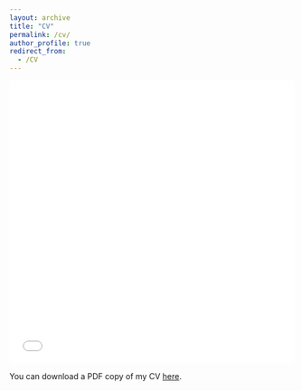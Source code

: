 ```yaml
---
layout: archive
title: "CV"
permalink: /cv/
author_profile: true
redirect_from:
  - /CV
---
```


<iframe src="/Megumi_Kivuva_CV_9_20.pdf" width="100%" height="500" frameborder="no" border="0" marginwidth="0" marginheight="0"></iframe>

You can download a PDF copy of my CV [here](Megumi_Kivuva_CV_9_20.pdf).
